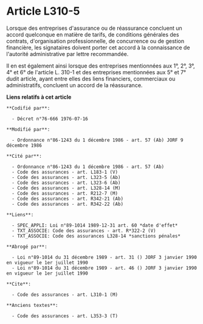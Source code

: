 # Article L310-5

Lorsque des entreprises d'assurance ou de réassurance concluent un accord quelconque en matière de tarifs, de conditions
générales des contrats, d'organisation professionnelle, de concurrence ou de gestion financière, les signataires doivent
porter cet accord à la connaissance de l'autorité administrative par lettre recommandée.

Il en est également ainsi lorsque des entreprises mentionnées aux 1°, 2°, 3°, 4° et 6° de l'article L. 310-1 et des
entreprises mentionnées aux 5° et 7° dudit article, ayant entre elles des liens financiers, commerciaux ou administratifs,
concluent un accord de la réassurance.

**Liens relatifs à cet article**

	**Codifié par**:

	  - Décret n°76-666 1976-07-16

	**Modifié par**:

	  - Ordonnance n°86-1243 du 1 décembre 1986 - art. 57 (Ab) JORF 9 décembre 1986

	**Cité par**:

	  - Ordonnance n°86-1243 du 1 décembre 1986 - art. 57 (Ab)
	  - Code des assurances - art. L183-1 (V)
	  - Code des assurances - art. L323-5 (Ab)
	  - Code des assurances - art. L323-6 (Ab)
	  - Code des assurances - art. L328-14 (M)
	  - Code des assurances - art. R212-7 (M)
	  - Code des assurances - art. R342-21 (Ab)
	  - Code des assurances - art. R342-22 (Ab)

	**Liens**:

	  - SPEC_APPLI: Loi n°89-1014 1989-12-31 art. 60 *date d'effet*
	  - TXT_ASSOCIE: Code des assurances - art. R*322-2 (V)
	  - TXT_ASSOCIE: Code des assurances L328-14 *sanctions pénales*

	**Abrogé par**:

	  - Loi n°89-1014 du 31 décembre 1989 - art. 31 () JORF 3 janvier 1990 en vigueur le 1er juillet 1990
	  - Loi n°89-1014 du 31 décembre 1989 - art. 46 () JORF 3 janvier 1990 en vigueur le 1er juillet 1990

	**Cite**:

	  - Code des assurances - art. L310-1 (M)

	**Anciens textes**:

	  - Code des assurances - art. L353-3 (T)
